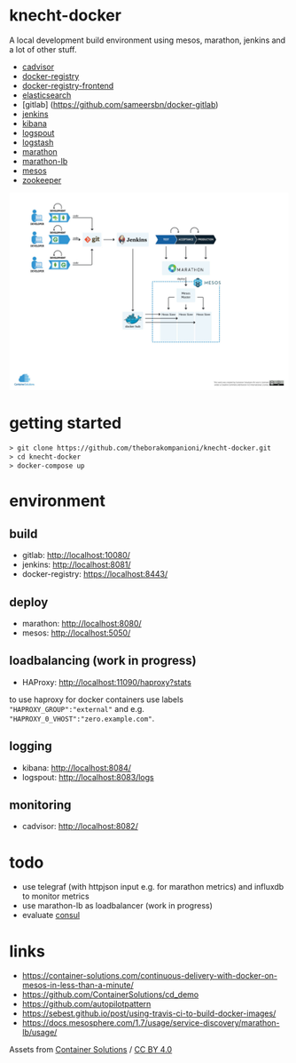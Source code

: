 knecht-docker
=====

A local development build environment using mesos, marathon, jenkins and a lot of other stuff.

- [cadvisor](https://github.com/google/cadvisor)
- [docker-registry](https://docs.docker.com/registry/)
- [docker-registry-frontend](https://github.com/kwk/docker-registry-frontend)
- [elasticsearch](https://www.elastic.co/products/elasticsearch)
- [gitlab] (https://github.com/sameersbn/docker-gitlab)
- [jenkins](https://jenkins.io/)
- [kibana](https://www.elastic.co/products/kibana)
- [logspout](https://github.com/gliderlabs/logspout)
- [logstash](https://www.elastic.co/products/logstash)
- [marathon](https://mesosphere.github.io/marathon/)
- [marathon-lb](https://github.com/mesosphere/marathon-lb/)
- [mesos](https://mesos.apache.org/)
- [zookeeper](https://zookeeper.apache.org/)


![logo](https://raw.githubusercontent.com/theborakompanioni/knecht-docker/master/assets/diagram.jpg)

# getting started
```
> git clone https://github.com/theborakompanioni/knecht-docker.git
> cd knecht-docker
> docker-compose up
```

# environment

## build
- gitlab: [http://localhost:10080/](http://localhost:10080/)
- jenkins: [http://localhost:8081/](http://localhost:8081/)
- docker-registry: [https://localhost:8443/](https://localhost:8443/)

## deploy
- marathon: [http://localhost:8080/](http://localhost:8080/)
- mesos: [http://localhost:5050/](http://localhost:5050/)

## loadbalancing (work in progress)
- HAProxy: [http://localhost:11090/haproxy?stats](http://localhost:11090/haproxy?stats)

to use haproxy for docker containers use labels `"HAPROXY_GROUP":"external"` and e.g. `"HAPROXY_0_VHOST":"zero.example.com"`.

## logging
- kibana: [http://localhost:8084/](http://localhost:8084/)
- logspout: [http://localhost:8083/logs](http://localhost:8083/logs)

## monitoring
- cadvisor: [http://localhost:8082/](http://localhost:8082/)


# todo
- use telegraf (with httpjson input e.g. for marathon metrics) and influxdb to monitor metrics
- use marathon-lb as loadbalancer (work in progress)
- evaluate [consul](https://consul.io)

# links
- https://container-solutions.com/continuous-delivery-with-docker-on-mesos-in-less-than-a-minute/
- https://github.com/ContainerSolutions/cd_demo
- https://github.com/autopilotpattern
- https://sebest.github.io/post/using-travis-ci-to-build-docker-images/
- https://docs.mesosphere.com/1.7/usage/service-discovery/marathon-lb/usage/

Assets from [Container Solutions](https://github.com/ContainerSolutions) / [CC BY 4.0](https://creativecommons.org/licenses/by/4.0/)
